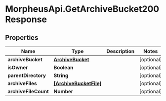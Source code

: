 # MorpheusApi.GetArchiveBucket200Response

## Properties

Name | Type | Description | Notes
------------ | ------------- | ------------- | -------------
**archiveBucket** | [**ArchiveBucket**](ArchiveBucket.md) |  | [optional] 
**isOwner** | **Boolean** |  | [optional] 
**parentDirectory** | **String** |  | [optional] 
**archiveFiles** | [**[ArchiveBucketFile]**](ArchiveBucketFile.md) |  | [optional] 
**archiveFileCount** | **Number** |  | [optional] 


